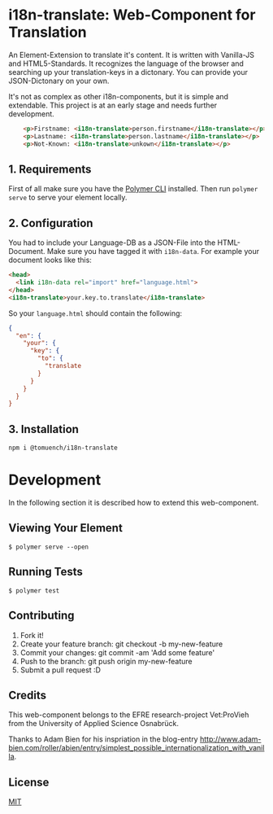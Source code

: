 
# i18n-translate: Web-Component for Translation

An Element-Extension to translate it's content. It is written with Vanilla-JS and HTML5-Standards. It recognizes the language of the browser and searching up your translation-keys in a dictonary. You can provide your JSON-Dictonary on your own.

It's not as complex as other i18n-components, but it is simple and extendable. This project is at an early stage and needs further development.

<!-- 
  The next comment block is used by webcomponents.org to enable inline demo.
  Visit https://www.webcomponents.org/publish for more details.
-->
<!--
```
<custom-element-demo>
  <template>
    <script src="../webcomponentsjs/webcomponents-loader.js"></script>
    <link i18n-data rel="import" href="demo/language.html">
    <link rel="import" href="i18n-translate.html">
    <next-code-block></next-code-block>
  </template>
</custom-element-demo>
```
-->
```html
    <p>Firstname: <i18n-translate>person.firstname</i18n-translate></p>
    <p>Lastname: <i18n-translate>person.lastname</i18n-translate></p>
    <p>Not-Known: <i18n-translate>unkown</i18n-translate></p>
```

## 1. Requirements

First of all make sure you have the [Polymer CLI](https://www.npmjs.com/package/polymer-cli) installed. Then run `polymer serve` to serve your element locally.

## 2. Configuration
You had to include your Language-DB as a JSON-File into the HTML-Document. Make sure you have tagged it with `i18n-data`. For example your document looks like this:

```html
<head>
  <link i18n-data rel="import" href="language.html">
</head>
<i18n-translate>your.key.to.translate</i18n-translate>
```

So your `language.html` should contain the following:

```json
{
  "en": {
    "your": {
      "key": {
        "to": {
          "translate
        }
      }
    }
  }
}
```

## 3. Installation

```npm i @tomuench/i18n-translate```

# Development
In the following section it is described how to extend this web-component.

## Viewing Your Element

```
$ polymer serve --open
```

## Running Tests

```
$ polymer test
```

## Contributing
1. Fork it!
2. Create your feature branch: git checkout -b my-new-feature
3. Commit your changes: git commit -am 'Add some feature'
4. Push to the branch: git push origin my-new-feature
5. Submit a pull request :D

## Credits

This web-component belongs to the EFRE research-project Vet:ProVieh from the University of Applied Science Osnabrück.

Thanks to Adam Bien for his inspriation in the blog-entry http://www.adam-bien.com/roller/abien/entry/simplest_possible_internationalization_with_vanilla. 

## License

[MIT](https://opensource.org/licenses/MIT)